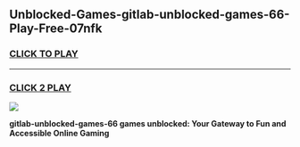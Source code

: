 
## Unblocked-Games-gitlab-unblocked-games-66-Play-Free-07nfk
<h3>
<a href="https://premium76.site?title=gitlab-unblocked-games-66&ref=17A">CLICK TO PLAY</a></h3>
<hr>

<h3>
<a href="https://premium76.site?title=gitlab-unblocked-games-66&ref=17A">CLICK 2 PLAY</a>
  
</h3>

<a href="https://premium76.site?title=gitlab-unblocked-games-66&ref=17A"><img src="https://clearcache.store/games.png"></a>


**gitlab-unblocked-games-66 games unblocked: Your Gateway to Fun and Accessible Online Gaming**
